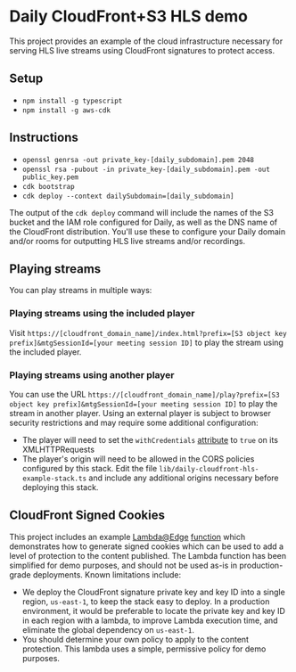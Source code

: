 # Daily CloudFront+S3 HLS demo

This project provides an example of the cloud infrastructure necessary
for serving HLS live streams using CloudFront signatures to protect
access.

## Setup
* `npm install -g typescript`
* `npm install -g aws-cdk`

## Instructions

* `openssl genrsa -out private_key-[daily_subdomain].pem 2048`
* `openssl rsa -pubout -in private_key-[daily_subdomain].pem -out public_key.pem`
* `cdk bootstrap`
* `cdk deploy --context dailySubdomain=[daily_subdomain]`

The output of the `cdk deploy` command will include the names of the
S3 bucket and the IAM role configured for Daily, as well as the DNS
name of the CloudFront distribution.  You'll use these to configure
your Daily domain and/or rooms for outputting HLS live streams and/or
recordings.

## Playing streams

You can play streams in multiple ways:

### Playing streams using the included player

Visit `https://[cloudfront_domain_name]/index.html?prefix=[S3 object key prefix]&mtgSessionId=[your meeting session ID]`
to play the stream using the included player.

### Playing streams using another player

You can use the URL `https://[cloudfront_domain_name]/play?prefix=[S3 object key prefix]&mtgSessionId=[your meeting session ID]`
to play the stream in another player.  Using an external player is
subject to browser security restrictions and may require some additional
configuration:

* The player will need to set the `withCredentials` [attribute](https://developer.mozilla.org/en-US/docs/Web/API/XMLHttpRequest/withCredentials)
  to `true` on its XMLHTTPRequests
* The player's origin will need to be allowed in the CORS policies configured
  by this stack.  Edit the file `lib/daily-cloudfront-hls-example-stack.ts` and
  include any additional origins necessary before deploying this stack.

## CloudFront Signed Cookies

This project includes an example [Lambda@Edge](https://aws.amazon.com/lambda/edge/)
[function](signing-lambda/index.js) which demonstrates how to generate signed cookies
which can be used to add a level of protection to the content published.  The Lambda
function has been simplified for demo purposes, and should not be used as-is in
production-grade deployments.  Known limitations include:

* We deploy the CloudFront signature private key and key ID into a single region,
  `us-east-1`, to keep the stack easy to deploy.  In a production environment, it would
  be preferable to locate the private key and key ID in each region with a lambda, to
  improve Lambda execution time, and eliminate the global dependency on `us-east-1`.
* You should determine your own policy to apply to the content protection.  This
  lambda uses a simple, permissive policy for demo purposes.
